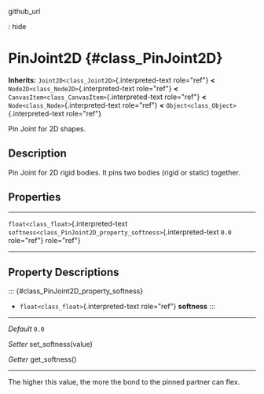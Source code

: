 github\_url

:   hide

PinJoint2D {#class_PinJoint2D}
==========

**Inherits:** `Joint2D<class_Joint2D>`{.interpreted-text role="ref"}
**\<** `Node2D<class_Node2D>`{.interpreted-text role="ref"} **\<**
`CanvasItem<class_CanvasItem>`{.interpreted-text role="ref"} **\<**
`Node<class_Node>`{.interpreted-text role="ref"} **\<**
`Object<class_Object>`{.interpreted-text role="ref"}

Pin Joint for 2D shapes.

Description
-----------

Pin Joint for 2D rigid bodies. It pins two bodies (rigid or static)
together.

Properties
----------

  ---------------------------------------- ------------------------------------------------------------------ -------
  `float<class_float>`{.interpreted-text   `softness<class_PinJoint2D_property_softness>`{.interpreted-text   `0.0`
  role="ref"}                              role="ref"}                                                        

  ---------------------------------------- ------------------------------------------------------------------ -------

Property Descriptions
---------------------

::: {#class_PinJoint2D_property_softness}
-   `float<class_float>`{.interpreted-text role="ref"} **softness**
:::

  ----------- ----------------------
  *Default*   `0.0`

  *Setter*    set\_softness(value)

  *Getter*    get\_softness()
  ----------- ----------------------

The higher this value, the more the bond to the pinned partner can flex.
